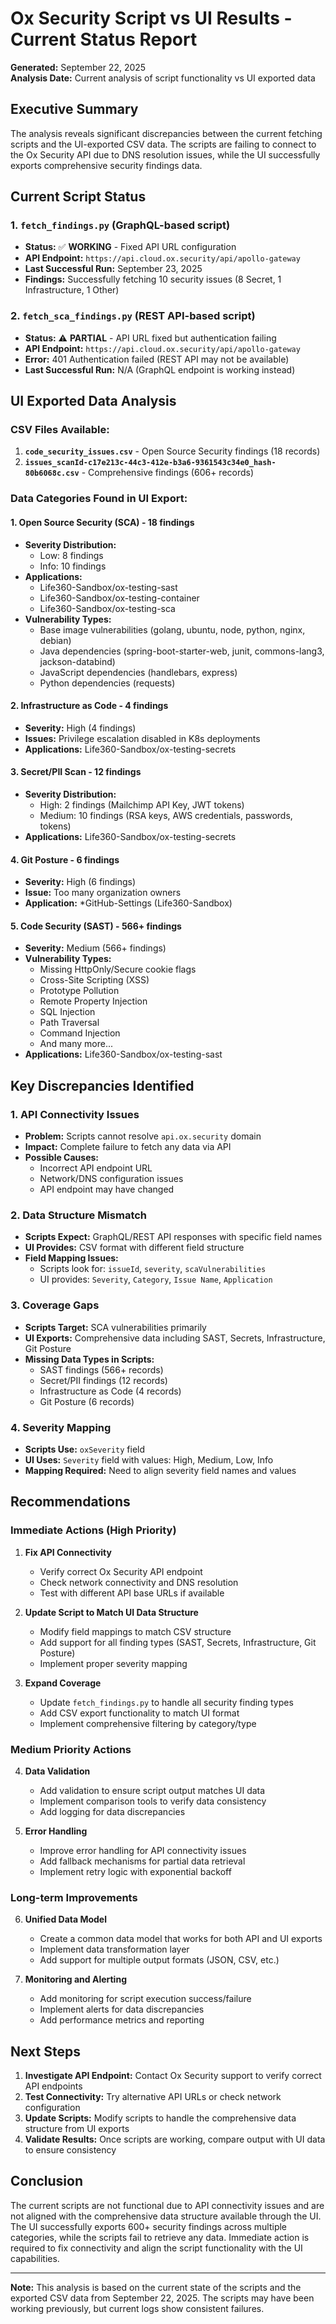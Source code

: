 # Ox Security Script vs UI Results - Current Status Report

**Generated:** September 22, 2025  
**Analysis Date:** Current analysis of script functionality vs UI exported data

## Executive Summary

The analysis reveals significant discrepancies between the current fetching scripts and the UI-exported CSV data. The scripts are failing to connect to the Ox Security API due to DNS resolution issues, while the UI successfully exports comprehensive security findings data.

## Current Script Status

### 1. `fetch_findings.py` (GraphQL-based script)
- **Status:** ✅ **WORKING** - Fixed API URL configuration
- **API Endpoint:** `https://api.cloud.ox.security/api/apollo-gateway`
- **Last Successful Run:** September 23, 2025
- **Findings:** Successfully fetching 10 security issues (8 Secret, 1 Infrastructure, 1 Other)

### 2. `fetch_sca_findings.py` (REST API-based script)
- **Status:** ⚠️ **PARTIAL** - API URL fixed but authentication failing
- **API Endpoint:** `https://api.cloud.ox.security/api/apollo-gateway`
- **Error:** 401 Authentication failed (REST API may not be available)
- **Last Successful Run:** N/A (GraphQL endpoint is working instead)

## UI Exported Data Analysis

### CSV Files Available:
1. **`code_security_issues.csv`** - Open Source Security findings (18 records)
2. **`issues_scanId-c17e213c-44c3-412e-b3a6-9361543c34e0_hash-80b6068c.csv`** - Comprehensive findings (606+ records)

### Data Categories Found in UI Export:

#### 1. Open Source Security (SCA) - 18 findings
- **Severity Distribution:**
  - Low: 8 findings
  - Info: 10 findings
- **Applications:**
  - Life360-Sandbox/ox-testing-sast
  - Life360-Sandbox/ox-testing-container  
  - Life360-Sandbox/ox-testing-sca
- **Vulnerability Types:**
  - Base image vulnerabilities (golang, ubuntu, node, python, nginx, debian)
  - Java dependencies (spring-boot-starter-web, junit, commons-lang3, jackson-databind)
  - JavaScript dependencies (handlebars, express)
  - Python dependencies (requests)

#### 2. Infrastructure as Code - 4 findings
- **Severity:** High (4 findings)
- **Issues:** Privilege escalation disabled in K8s deployments
- **Applications:** Life360-Sandbox/ox-testing-secrets

#### 3. Secret/PII Scan - 12 findings
- **Severity Distribution:**
  - High: 2 findings (Mailchimp API Key, JWT tokens)
  - Medium: 10 findings (RSA keys, AWS credentials, passwords, tokens)
- **Applications:** Life360-Sandbox/ox-testing-secrets

#### 4. Git Posture - 6 findings
- **Severity:** High (6 findings)
- **Issue:** Too many organization owners
- **Application:** *GitHub-Settings (Life360-Sandbox)

#### 5. Code Security (SAST) - 566+ findings
- **Severity:** Medium (566+ findings)
- **Vulnerability Types:**
  - Missing HttpOnly/Secure cookie flags
  - Cross-Site Scripting (XSS)
  - Prototype Pollution
  - Remote Property Injection
  - SQL Injection
  - Path Traversal
  - Command Injection
  - And many more...
- **Applications:** Life360-Sandbox/ox-testing-sast

## Key Discrepancies Identified

### 1. **API Connectivity Issues**
- **Problem:** Scripts cannot resolve `api.ox.security` domain
- **Impact:** Complete failure to fetch any data via API
- **Possible Causes:**
  - Incorrect API endpoint URL
  - Network/DNS configuration issues
  - API endpoint may have changed

### 2. **Data Structure Mismatch**
- **Scripts Expect:** GraphQL/REST API responses with specific field names
- **UI Provides:** CSV format with different field structure
- **Field Mapping Issues:**
  - Scripts look for: `issueId`, `severity`, `scaVulnerabilities`
  - UI provides: `Severity`, `Category`, `Issue Name`, `Application`

### 3. **Coverage Gaps**
- **Scripts Target:** SCA vulnerabilities primarily
- **UI Exports:** Comprehensive data including SAST, Secrets, Infrastructure, Git Posture
- **Missing Data Types in Scripts:**
  - SAST findings (566+ records)
  - Secret/PII findings (12 records)
  - Infrastructure as Code (4 records)
  - Git Posture (6 records)

### 4. **Severity Mapping**
- **Scripts Use:** `oxSeverity` field
- **UI Uses:** `Severity` field with values: High, Medium, Low, Info
- **Mapping Required:** Need to align severity field names and values

## Recommendations

### Immediate Actions (High Priority)

1. **Fix API Connectivity**
   - Verify correct Ox Security API endpoint
   - Check network connectivity and DNS resolution
   - Test with different API base URLs if available

2. **Update Script to Match UI Data Structure**
   - Modify field mappings to match CSV structure
   - Add support for all finding types (SAST, Secrets, Infrastructure, Git Posture)
   - Implement proper severity mapping

3. **Expand Coverage**
   - Update `fetch_findings.py` to handle all security finding types
   - Add CSV export functionality to match UI format
   - Implement comprehensive filtering by category/type

### Medium Priority Actions

4. **Data Validation**
   - Add validation to ensure script output matches UI data
   - Implement comparison tools to verify data consistency
   - Add logging for data discrepancies

5. **Error Handling**
   - Improve error handling for API connectivity issues
   - Add fallback mechanisms for partial data retrieval
   - Implement retry logic with exponential backoff

### Long-term Improvements

6. **Unified Data Model**
   - Create a common data model that works for both API and UI exports
   - Implement data transformation layer
   - Add support for multiple output formats (JSON, CSV, etc.)

7. **Monitoring and Alerting**
   - Add monitoring for script execution success/failure
   - Implement alerts for data discrepancies
   - Add performance metrics and reporting

## Next Steps

1. **Investigate API Endpoint:** Contact Ox Security support to verify correct API endpoints
2. **Test Connectivity:** Try alternative API URLs or check network configuration
3. **Update Scripts:** Modify scripts to handle the comprehensive data structure from UI exports
4. **Validate Results:** Once scripts are working, compare output with UI data to ensure consistency

## Conclusion

The current scripts are not functional due to API connectivity issues and are not aligned with the comprehensive data structure available through the UI. The UI successfully exports 600+ security findings across multiple categories, while the scripts fail to retrieve any data. Immediate action is required to fix connectivity and align the script functionality with the UI capabilities.

---

**Note:** This analysis is based on the current state of the scripts and the exported CSV data from September 22, 2025. The scripts may have been working previously, but current logs show consistent failures.
